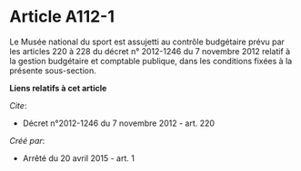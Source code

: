 # Article A112-1

Le Musée national du sport est assujetti au contrôle budgétaire prévu par les articles 220 à 228 du décret n° 2012-1246 du 7
novembre 2012 relatif à la gestion budgétaire et comptable publique, dans les conditions fixées à la présente sous-section.

**Liens relatifs à cet article**

_Cite_:

  - Décret n°2012-1246 du 7 novembre 2012 - art. 220

_Créé par_:

  - Arrêté du 20 avril 2015 - art. 1
